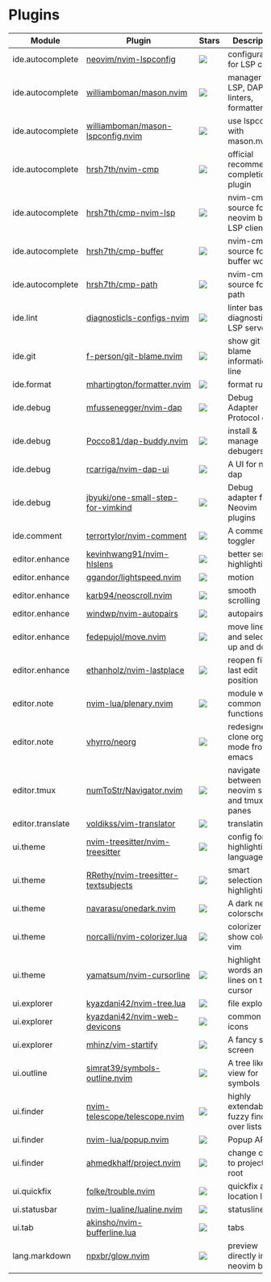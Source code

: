# Plugins

| Module           | Plugin                                    | Stars     | Description                                   |
| ---------------- | ----------------------------------------- | --------- | --------------------------------------------- |
| ide.autocomplete | [neovim/nvim-lspconfig][1]                | ![][1001] | configurations for LSP client                 |
| ide.autocomplete | [williamboman/mason.nvim][2]              | ![][1002] | manager for LSP, DAP, linters, formatters     |
| ide.autocomplete | [williamboman/mason-lspconfig.nvim][41]   | ![][1041] | use lspconfig with mason.nvim                 |
| ide.autocomplete | [hrsh7th/nvim-cmp][37]                    | ![][1037] | official recommended completion plugin        |
| ide.autocomplete | [hrsh7th/cmp-nvim-lsp][38]                | ![][1038] | nvim-cmp source for neovim builtin LSP client |
| ide.autocomplete | [hrsh7th/cmp-buffer][39]                  | ![][1039] | nvim-cmp source for buffer words              |
| ide.autocomplete | [hrsh7th/cmp-path][40]                    | ![][1040] | nvim-cmp source for path                      |
| ide.lint         | [diagnosticls-configs-nvim][36]           | ![][1036] | linter base on diagnosticls LSP server        |
| ide.git          | [f-person/git-blame.nvim][3]              | ![][1003] | show git blame information in line            |
| ide.format       | [mhartington/formatter.nvim][4]           | ![][1004] | format runner                                 |
| ide.debug        | [mfussenegger/nvim-dap][5]                | ![][1005] | Debug Adapter Protocol client                 |
| ide.debug        | [Pocco81/dap-buddy.nvim][6]               | ![][1006] | install & manage debugers                     |
| ide.debug        | [rcarriga/nvim-dap-ui][7]                 | ![][1007] | A UI for nvim-dap                             |
| ide.debug        | [jbyuki/one-small-step-for-vimkind][8]    | ![][1008] | Debug adapter for Neovim plugins              |
| ide.comment      | [terrortylor/nvim-comment][9]             | ![][1009] | A comment toggler                             |
| editor.enhance   | [kevinhwang91/nvim-hlslens][10]           | ![][1010] | better serarch highlighting                   |
| editor.enhance   | [ggandor/lightspeed.nvim][11]             | ![][1011] | motion                                        |
| editor.enhance   | [karb94/neoscroll.nvim][12]               | ![][1012] | smooth scrolling                              |
| editor.enhance   | [windwp/nvim-autopairs][13]               | ![][1013] | autopairs                                     |
| editor.enhance   | [fedepujol/move.nvim][14]                 | ![][1014] | move lines and selections up and down         |
| editor.enhance   | [ethanholz/nvim-lastplace][15]            | ![][1015] | reopen files at last edit position            |
| editor.note      | [nvim-lua/plenary.nvim][16]               | ![][1016] | module with common lua functions              |
| editor.note      | [vhyrro/neorg][17]                        | ![][1017] | redesigned to clone org-mode from emacs       |
| editor.tmux      | [numToStr/Navigator.nvim][18]             | ![][1018] | navigate between neovim splits and tmux panes |
| editor.translate | [voldikss/vim-translator][19]             | ![][1019] | translating                                   |
| ui.theme         | [nvim-treesitter/nvim-treesitter][20]     | ![][1020] | config for highlighting of languages          |
| ui.theme         | [RRethy/nvim-treesitter-textsubjects][21] | ![][1021] | smart selection highlighting                  |
| ui.theme         | [navarasu/onedark.nvim][22]               | ![][1022] | A dark neovim colorscheme                     |
| ui.theme         | [norcalli/nvim-colorizer.lua][23]         | ![][1023] | colorizer show color in vim                   |
| ui.theme         | [yamatsum/nvim-cursorline][24]            | ![][1024] | highlight words and lines on the cursor       |
| ui.explorer      | [kyazdani42/nvim-tree.lua][25]            | ![][1025] | file explorer                                 |
| ui.explorer      | [kyazdani42/nvim-web-devicons][26]        | ![][1026] | common icons                                  |
| ui.explorer      | [mhinz/vim-startify][27]                  | ![][1027] | A fancy start screen                          |
| ui.outline       | [simrat39/symbols-outline.nvim][28]       | ![][1028] | A tree like view for symbols                  |
| ui.finder        | [nvim-telescope/telescope.nvim][29]       | ![][1029] | highly extendable fuzzy finder over lists     |
| ui.finder        | [nvim-lua/popup.nvim][30]                 | ![][1030] | Popup API                                     |
| ui.finder        | [ahmedkhalf/project.nvim][34]             | ![][1034] | change cwd to project's root                  |
| ui.quickfix      | [folke/trouble.nvim][31]                  | ![][1031] | quickfix and location list                    |
| ui.statusbar     | [nvim-lualine/lualine.nvim][32]           | ![][1032] | statusline                                    |
| ui.tab           | [akinsho/nvim-bufferline.lua][33]         | ![][1033] | tabs                                          |
| lang.markdown    | [npxbr/glow.nvim][35]                     | ![][1035] | preview directly in neovim buffer             |

[1]: https://github.com/neovim/nvim-lspconfig
[2]: https://github.com/williamboman/mason.nvim
[3]: https://github.com/f-person/git-blame.nvim
[4]: https://github.com/mhartington/formatter.nvim
[5]: https://github.com/mfussenegger/nvim-dap
[6]: https://github.com/Pocco81/dap-buddy.nvim
[7]: https://github.com/rcarriga/nvim-dap-ui
[8]: https://github.com/jbyuki/one-small-step-for-vimkind
[9]: https://github.com/terrortylor/nvim-comment
[10]: https://github.com/kevinhwang91/nvim-hlslens
[11]: https://github.com/ggandor/lightspeed.nvim
[12]: https://github.com/karb94/neoscroll.nvim
[13]: https://github.com/windwp/nvim-autopairs
[14]: https://github.com/fedepujol/move.nvim
[15]: https://github.com/ethanholz/nvim-lastplace
[16]: https://github.com/nvim-lua/plenary.nvim
[17]: https://github.com/vhyrro/neorg
[18]: https://github.com/numToStr/Navigator.nvim
[19]: https://github.com/voldikss/vim-translator
[20]: https://github.com/nvim-treesitter/nvim-treesitter
[21]: https://github.com/RRethy/nvim-treesitter-textsubjects
[22]: https://github.com/navarasu/onedark.nvim
[23]: https://github.com/norcalli/nvim-colorizer.lua
[24]: https://github.com/yamatsum/nvim-cursorline
[25]: https://github.com/kyazdani42/nvim-tree.lua
[26]: https://github.com/kyazdani42/nvim-web-devicons
[27]: https://github.com/mhinz/vim-startify
[28]: https://github.com/simrat39/symbols-outline.nvim
[29]: https://github.com/nvim-telescope/telescope.nvim
[30]: https://github.com/nvim-lua/popup.nvim
[31]: https://github.com/folke/trouble.nvim
[32]: https://github.com/nvim-lualine/lualine.nvim
[33]: https://github.com/akinsho/nvim-bufferline.lua
[34]: https://github.com/ahmedkhalf/project.nvim
[35]: https://github.com/npxbr/glow.nvim
[36]: https://github.com/creativenull/diagnosticls-configs-nvim
[37]: https://github.com/hrsh7th/nvim-cmp
[38]: https://github.com/hrsh7th/cmp-nvim-lsp
[39]: https://github.com/hrsh7th/cmp-buffer
[40]: https://github.com/hrsh7th/cmp-path
[41]: https://github.com/williamboman/mason-lspconfig.nvim
[1001]: https://img.shields.io/github/stars/neovim/nvim-lspconfig
[1002]: https://img.shields.io/github/stars/williamboman/mason.nvim
[1003]: https://img.shields.io/github/stars/f-person/git-blame.nvim
[1004]: https://img.shields.io/github/stars/mhartington/formatter.nvim
[1005]: https://img.shields.io/github/stars/mfussenegger/nvim-dap
[1006]: https://img.shields.io/github/stars/Pocco81/dap-buddy.nvim
[1007]: https://img.shields.io/github/stars/rcarriga/nvim-dap-ui
[1008]: https://img.shields.io/github/stars/jbyuki/one-small-step-for-vimkind
[1009]: https://img.shields.io/github/stars/terrortylor/nvim-comment
[1010]: https://img.shields.io/github/stars/kevinhwang91/nvim-hlslens
[1011]: https://img.shields.io/github/stars/ggandor/lightspeed.nvim
[1012]: https://img.shields.io/github/stars/karb94/neoscroll.nvim
[1013]: https://img.shields.io/github/stars/windwp/nvim-autopairs
[1014]: https://img.shields.io/github/stars/fedepujol/move.nvim
[1015]: https://img.shields.io/github/stars/ethanholz/nvim-lastplace
[1016]: https://img.shields.io/github/stars/nvim-lua/plenary.nvim
[1017]: https://img.shields.io/github/stars/vhyrro/neorg
[1018]: https://img.shields.io/github/stars/numToStr/Navigator.nvim
[1019]: https://img.shields.io/github/stars/voldikss/vim-translator
[1020]: https://img.shields.io/github/stars/nvim-treesitter/nvim-treesitter
[1021]: https://img.shields.io/github/stars/RRethy/nvim-treesitter-textsubjects
[1022]: https://img.shields.io/github/stars/navarasu/onedark.nvim
[1023]: https://img.shields.io/github/stars/norcalli/nvim-colorizer.lua
[1024]: https://img.shields.io/github/stars/yamatsum/nvim-cursorline
[1025]: https://img.shields.io/github/stars/kyazdani42/nvim-tree.lua
[1026]: https://img.shields.io/github/stars/kyazdani42/nvim-web-devicons
[1027]: https://img.shields.io/github/stars/mhinz/vim-startify
[1028]: https://img.shields.io/github/stars/simrat39/symbols-outline.nvim
[1029]: https://img.shields.io/github/stars/nvim-telescope/telescope.nvim
[1030]: https://img.shields.io/github/stars/nvim-lua/popup.nvim
[1031]: https://img.shields.io/github/stars/folke/trouble.nvim
[1032]: https://img.shields.io/github/stars/nvim-lualine/lualine.nvim
[1033]: https://img.shields.io/github/stars/akinsho/nvim-bufferline.lua
[1034]: https://img.shields.io/github/stars/ahmedkhalf/project.nvim
[1035]: https://img.shields.io/github/stars/npxbr/glow.nvim
[1036]: https://img.shields.io/github/stars/creativenull/diagnosticls-configs-nvim
[1037]: https://img.shields.io/github/stars/hrsh7th/nvim-cmp
[1038]: https://img.shields.io/github/stars/hrsh7th/cmp-nvim-lsp
[1039]: https://img.shields.io/github/stars/hrsh7th/cmp-buffer
[1040]: https://img.shields.io/github/stars/hrsh7th/cmp-path
[1041]: https://img.shields.io/github/stars/williamboman/mason-lspconfig.nvim
